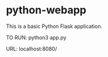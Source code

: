 # python-webapp

This is a basic Python Flask application.

TO RUN: 
  python3 app.py

URL:
  localhost:8080/


